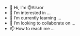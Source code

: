 - 👋 Hi, I’m @Alsror
- 👀 I’m interested in ...
- 🌱 I’m currently learning ...
- 💞️ I’m looking to collaborate on ...
- 📫 How to reach me ...

<!---
Alsror/Alsror is a ✨ special ✨ repository because its `README.md` (this file) appears on your GitHub profile.
You can click the Preview link to take a look at your changes.
--->
